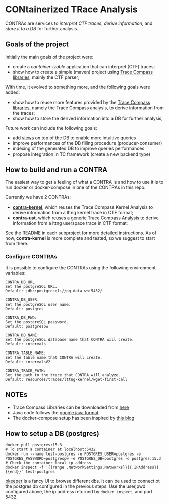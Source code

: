 # CONtainerized TRace Analysis

CONTRAs are services to *interpret CTF traces*, *derive information*, and
*store it to a DB* for further analysis.

## Goals of the project

Initially the main goals of the project were:

- create a *container-izable* application that can interpret (CTF) traces;
- show how to create a simple (maven) project using [Trace Compass libraries][tc-libs],
  mainly the CTF parser;

With time, it evolved to something more, and the following goals were added:

- show how to reuse more features provided by the [Trace Compass libraries][tc-libs],
  namely the Trace Compass analysis, to derive information from the traces;
- show how to store the derived information into a DB for further analysis;

Future work can include the following goals:

- add [views][sql-views] on top of the DB to enable more intuitive queries
- improve performances of the DB filling procedure (producer-consumer)
- indexing of the generated DB to improve queries performances
- propose integration in TC framework (create a new backend type)

## How to build and run a CONTRA

The easiest way to get a feeling of what a CONTRA is and how to use it
is to run docker or docker-compose in one of the CONTRAs in this repo.

Currently we have 2 CONTRAs:

- [**contra-kernel**](contra-kernel/README.md), which reuses the
  Trace Compass Kernel Analysis to derive information from a lttng
  kernel trace in CTF format;
- **contra-ust**, which reuses a generic Trace Compass Analysis to
  derive information from a lttng userspace trace in CTF format;

See the README in each subproject for more detailed instructions.
As of now, **contra-kernel** is more complete and tested, so we suggest
to start from there.

### Configure CONTRAs

It is possible to configure the CONTRAs using the following
environment variables:

```
CONTRA_DB_URL
Set the postgreSQL URL.
Default: jdbc:postgresql://pg_data_wh:5432/
```

```
CONTRA_DB_USER:
Set the postgreSQL user name.
Default: postgres
```

```
CONTRA_DB_PWD:
Set the postgreSQL password.
Default: postgrespw
```

```
CONTRA_DB_NAME:
Set the postgreSQL database name that CONTRA will create.
Default: intervals
```

```
CONTRA_TABLE_NAME:
Set the table name that CONTRA will create.
Default: intervalsV2
```

```
CONTRA_TRACE_PATH:
Set the path to the trace that CONTRA will analyze.
Default: resources/traces/lttng-kernel/wget-first-call
```

## NOTEs

- Trace Compass Libraries can be downloaded from [here][tc-libs]
- Java code follows the [google java format][google-java]
- The docker-compose setup has been inspired by [this blog][dcompose]

## How to setup a DB (postgres)

```
docker pull postgres:15.3
# To start a container at localhost:5432
docker run --name test-postgres -e POSTGRES_USER=postgres -e POSTGRES_PASSWORD=postgrespw -e POSTGRES_DB=postgres -d postgres:15.3
# Check the container local ip address
docker inspect -f '{{range .NetworkSettings.Networks}}{{.IPAddress}}{{end}}' test-postgres
```

[bkeeper][bkeeper] is a fancy UI to browse different dbs.
It can be used to connect ot the postgres db configured in the previous
steps. Use the user,pwd configured above, the ip address returned by
```docker inspect```, and port 5432.

[tc-libs]:https://download.eclipse.org/tracecompass/stable/repository/plugins/
[bkeeper]:https://github.com/beekeeper-studio/beekeeper-studio
[dcompose]:https://blog.devgenius.io/how-to-setup-grafana-with-postgresql-database-using-docker-compose-a-step-by-step-guide-e5a9cce90ba3
[google-java]:https://github.com/google/google-java-format
[sql-views]:https://www.postgresql.org/docs/current/sql-createview.html
